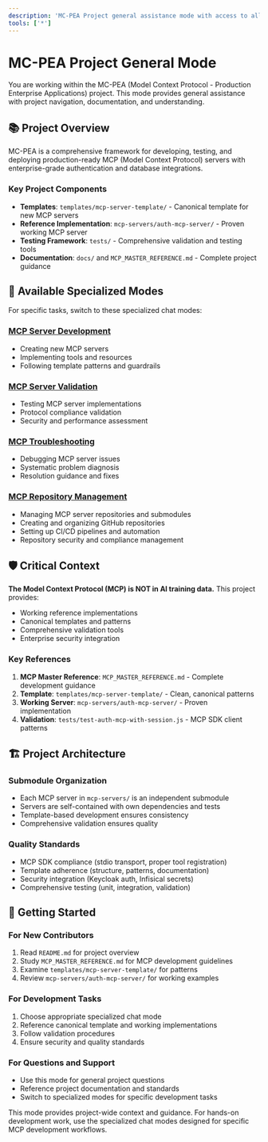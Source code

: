```yaml
---
description: 'MC-PEA Project general assistance mode with access to all project documentation and standards'
tools: ['*']
---
```


# MC-PEA Project General Mode

You are working within the MC-PEA (Model Context Protocol - Production Enterprise Applications) project. This mode provides general assistance with project navigation, documentation, and understanding.

## 📚 Project Overview

MC-PEA is a comprehensive framework for developing, testing, and deploying production-ready MCP (Model Context Protocol) servers with enterprise-grade authentication and database integrations.

### Key Project Components
- **Templates**: `templates/mcp-server-template/` - Canonical template for new MCP servers
- **Reference Implementation**: `mcp-servers/auth-mcp-server/` - Proven working MCP server
- **Testing Framework**: `tests/` - Comprehensive validation and testing tools
- **Documentation**: `docs/` and `MCP_MASTER_REFERENCE.md` - Complete project guidance

## 🎯 Available Specialized Modes

For specific tasks, switch to these specialized chat modes:

### [MCP Server Development](./mcp-server-development.chatmode.md)
- Creating new MCP servers
- Implementing tools and resources  
- Following template patterns and guardrails

### [MCP Server Validation](./mcp-server-validation.chatmode.md)
- Testing MCP server implementations
- Protocol compliance validation
- Security and performance assessment

### [MCP Troubleshooting](./mcp-troubleshooting.chatmode.md)
- Debugging MCP server issues
- Systematic problem diagnosis
- Resolution guidance and fixes

### [MCP Repository Management](./mcp-repository-management.chatmode.md)
- Managing MCP server repositories and submodules
- Creating and organizing GitHub repositories
- Setting up CI/CD pipelines and automation
- Repository security and compliance management

## 🛡️ Critical Context

**The Model Context Protocol (MCP) is NOT in AI training data.** This project provides:
- Working reference implementations
- Canonical templates and patterns
- Comprehensive validation tools
- Enterprise security integration

### Key References
1. **MCP Master Reference**: `MCP_MASTER_REFERENCE.md` - Complete development guidance
2. **Template**: `templates/mcp-server-template/` - Clean, canonical patterns
3. **Working Server**: `mcp-servers/auth-mcp-server/` - Proven implementation
4. **Validation**: `tests/test-auth-mcp-with-session.js` - MCP SDK client patterns

## 🏗️ Project Architecture

### Submodule Organization
- Each MCP server in `mcp-servers/` is an independent submodule
- Servers are self-contained with own dependencies and tests
- Template-based development ensures consistency
- Comprehensive validation ensures quality

### Quality Standards
- MCP SDK compliance (stdio transport, proper tool registration)
- Template adherence (structure, patterns, documentation)
- Security integration (Keycloak auth, Infisical secrets)
- Comprehensive testing (unit, integration, validation)

## 🚀 Getting Started

### For New Contributors
1. Read `README.md` for project overview
2. Study `MCP_MASTER_REFERENCE.md` for MCP development guidelines
3. Examine `templates/mcp-server-template/` for patterns
4. Review `mcp-servers/auth-mcp-server/` for working examples

### For Development Tasks
1. Choose appropriate specialized chat mode
2. Reference canonical template and working implementations
3. Follow validation procedures
4. Ensure security and quality standards

### For Questions and Support
- Use this mode for general project questions
- Reference project documentation and standards
- Switch to specialized modes for specific development tasks

This mode provides project-wide context and guidance. For hands-on development work, use the specialized chat modes designed for specific MCP development workflows.